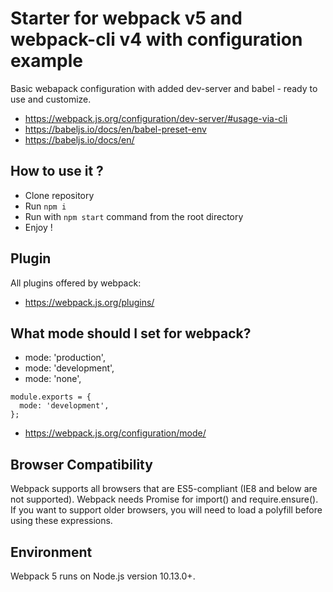 # Starter for webpack v5 and webpack-cli v4 with configuration example

Basic webapack configuration with added dev-server and babel - ready to use and customize.

- https://webpack.js.org/configuration/dev-server/#usage-via-cli
- https://babeljs.io/docs/en/babel-preset-env
- https://babeljs.io/docs/en/

## How to use it ?

- Clone repository
- Run `npm i`
- Run with `npm start` command from the root directory
- Enjoy !

## Plugin

All plugins offered by webpack:

- https://webpack.js.org/plugins/

## What mode should I set for webpack?

- mode: 'production',
- mode: 'development',
- mode: 'none',

```
module.exports = {
  mode: 'development',
};
```

- https://webpack.js.org/configuration/mode/

## Browser Compatibility

Webpack supports all browsers that are ES5-compliant (IE8 and below are not supported). Webpack needs Promise for import() and require.ensure(). If you want to support older browsers, you will need to load a polyfill before using these expressions.

## Environment

Webpack 5 runs on Node.js version 10.13.0+.
